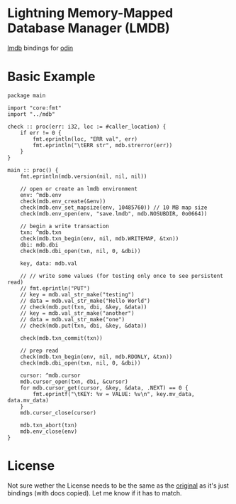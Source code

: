# Lightning Memory-Mapped Database Manager (LMDB)
[lmdb](http://www.lmdb.tech/doc/index.html) bindings for [odin](https://odin-lang.org/)

# Basic Example
```odin
package main

import "core:fmt"
import "../mdb"

check :: proc(err: i32, loc := #caller_location) {
    if err != 0 {
        fmt.eprintln(loc, "ERR val", err)
        fmt.eprintln("\tERR str", mdb.strerror(err))
    }
}

main :: proc() {
    fmt.eprintln(mdb.version(nil, nil, nil))

    // open or create an lmdb environment
    env: ^mdb.env
    check(mdb.env_create(&env))
    check(mdb.env_set_mapsize(env, 10485760)) // 10 MB map size
    check(mdb.env_open(env, "save.lmdb", mdb.NOSUBDIR, 0o0664))

    // begin a write transaction
    txn: ^mdb.txn
    check(mdb.txn_begin(env, nil, mdb.WRITEMAP, &txn))
    dbi: mdb.dbi
    check(mdb.dbi_open(txn, nil, 0, &dbi))

    key, data: mdb.val

    // // write some values (for testing only once to see persistent read)
    // fmt.eprintln("PUT")
    // key = mdb.val_str_make("testing")
    // data = mdb.val_str_make("Hello World")
    // check(mdb.put(txn, dbi, &key, &data))
    // key = mdb.val_str_make("another")
    // data = mdb.val_str_make("one")
    // check(mdb.put(txn, dbi, &key, &data))

    check(mdb.txn_commit(txn))
    
    // prep read
    check(mdb.txn_begin(env, nil, mdb.RDONLY, &txn))
    check(mdb.dbi_open(txn, nil, 0, &dbi))

    cursor: ^mdb.cursor
    mdb.cursor_open(txn, dbi, &cursor)
    for mdb.cursor_get(cursor, &key, &data, .NEXT) == 0 {
        fmt.eprintf("\tKEY: %v = VALUE: %v\n", key.mv_data, data.mv_data)
    }
    mdb.cursor_close(cursor)
    
    mdb.txn_abort(txn)
    mdb.env_close(env)
}
```

# License
Not sure wether the License needs to be the same as the [original](https://www.openldap.org/software/release/license.html) as it's just bindings (with docs copied). Let me know if it has to match. 
